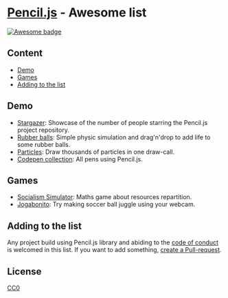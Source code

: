 # [Pencil.js](https://pencil.js.org/) - Awesome list

[![Awesome badge](https://flat.badgen.net/badge/icon/awesome?icon=awesome&label&color=pink)](https://awesome.re)


## Content

 - [Demo](#demo)
 - [Games](#games)
 - [Adding to the list](#adding-to-the-list)


## Demo

 - [Stargazer](https://codepen.io/GMartigny/full/vYBqQdz): Showcase of the number of people starring the Pencil.js project repository.
 - [Rubber balls](https://codepen.io/GMartigny/full/gyxdYW): Simple physic simulation and drag'n'drop to add life to some rubber balls.
 - [Particles](https://codepen.io/GMartigny/full/JxOgLR): Draw thousands of particles in one draw-call.
 - [Codepen collection](https://codepen.io/collection/XqzkNQ): All pens using Pencil.js.


## Games

 - [Socialism Simulator](https://gmartigny.github.io/socialismSimulator/): Maths game about resources repartition.
 - [Jogabonito](https://jogabonito.now.sh/): Try making soccer ball juggle using your webcam.


## Adding to the list

Any project build using Pencil.js library and abiding to the [code of conduct](https://github.com/pencil-js/.github/blob/master/code_of_conduct.md) is welcomed in this list.
If you want to add something, [create a Pull-request](https://help.github.com/en/github/collaborating-with-issues-and-pull-requests/creating-a-pull-request).


## License

[CC0](license)
